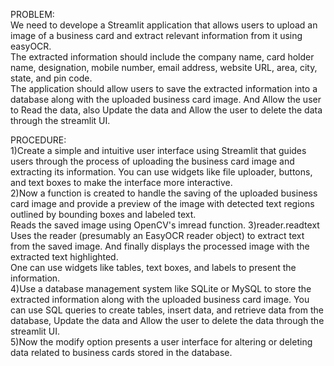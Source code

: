 PROBLEM:  
We need to develope a Streamlit application that allows users to upload an image of a business card and extract relevant information from it using
easyOCR.  
The extracted information should include the company name, card holder
name, designation, mobile number, email address, website URL, area, city, state,
and pin code.  
The application should allow users to save the extracted information into
a database along with the uploaded business card image. And Allow the user to Read the data, also Update the data and Allow the user to delete the data through the streamlit UI.  

PROCEDURE:  
1)Create a simple and intuitive user interface using Streamlit that guides users through the process of uploading the business card image and extracting its information. You can use widgets like file
uploader, buttons, and text boxes to make the interface more interactive.  
2)Now a function is created to handle the saving of the uploaded business card image and provide a preview of the image with detected text regions outlined by bounding boxes and labeled text.  
Reads the saved image using OpenCV's imread function.
3)reader.readtext Uses the reader (presumably an EasyOCR reader object) to extract text from the saved image. And finally displays the processed image with the extracted text highlighted.   
One can use widgets like tables, text boxes, and labels to present the information.  
4)Use a database management system like
SQLite or MySQL to store the extracted information along with the uploaded
business card image. You can use SQL queries to create tables, insert data,
and retrieve data from the database, Update the data and Allow the user to
delete the data through the streamlit UI.  
5)Now the modify option presents a user interface for altering or deleting data related to business cards stored in the database.

